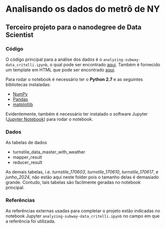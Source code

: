 # Analisando os dados do metrô de NY
## Terceiro projeto para o nanodegree de Data Scientist

### Código

O código principal para a análise dos dados é o `analyzing-subway-data_critelli.ipynb`, o qual pode ser encontrado [aqui](https://github.com/RenatoPhys/Data_Scientist_nanodegree/blob/master/analyzing-ny-subway-data%20-in%20portuguese/analyzing-subway-data_critelli.ipynb). Também é fornecido um template em HTML que pode ser encontrado [aqui](https://github.com/RenatoPhys/Data_Scientist_nanodegree/blob/master/analyzing-ny-subway-data%20-in%20portuguese/Report.html).

Para rodar o notebook é necessário ter o **Python 2.7** e as seguintes bibliotecas instaladas:

- [NumPy](http://www.numpy.org/)
- [Pandas](http://pandas.pydata.org)
- [matplotlib](http://matplotlib.org/)

Evidentemente, também é necessário ter instalado o software Jupyter ([Jupyter Notebook](http://ipython.org/notebook.html)) para rodar o notebook.

### Dados
As tabelas de dados 
- turnstile_data_master_with_weather
- mapper_result
- reducer_result

As demais tabelas, i.e. *turnstile_170603*, *turnstile_170610*, *turnstile_170617*, e *junho_2024*, não estão aqui neste folder pois o tamanho delas é demasiado grande. Contudo, tais tabelas são facilmente geradas no notebook principal.

### Referências
As referências externas usadas para completar o projeto estão indicadas no notebook Jupyter `analyzing-subway-data_critelli.ipynb` no campo em que a referência foi utilizada.
